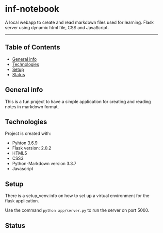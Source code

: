 # inf-notebook
A local webapp to create and read markdown files used for learning.
Flask server using dynamic html file, CSS and JavaScript.

---

## Table of Contents
* [General info](#general-info)
* [Technologies](#technologies)
* [Setup](#setup)
* [Status](#status)

## General info
This is a fun project to have a simple application for creating and reading notes in markdown format. 
 
## Technologies
Project is created with:
* Pyhton 3.6.9
* Flask version: 2.0.2
* HTML5
* CSS3
* Python-Markdown version 3.3.7
* Javascript

## Setup
There is a setup_venv.info on how to set up a virtual environment for the flask application.

Use the command `python app/server.py` to run the server on port 5000.

## Status
